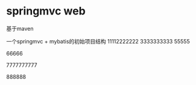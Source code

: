 # springmvc web

基于maven

一个springmvc + mybatis的初始项目结构
 11112222222
3333333333
55555

66666

7777777777

888888
